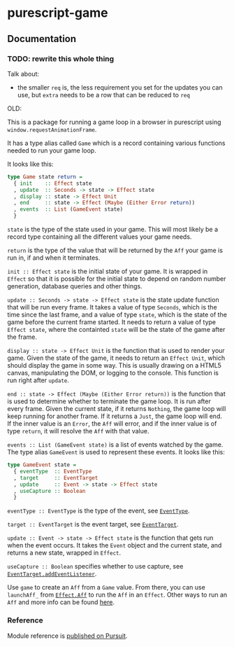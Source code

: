 # purescript-game

## Documentation

### TODO: rewrite this whole thing

Talk about:

- the smaller `req` is, the less requirement you set for the updates you can
  use, but `extra` needs to be a row that can be reduced to `req`

OLD:

This is a package for running a game loop in a browser in purescript using
`window.requestAnimationFrame`.

It has a type alias called `Game` which is a record containing various functions
needed to run your game loop.

It looks like this:

```purescript
type Game state return =
  { init    :: Effect state
  , update  :: Seconds -> state -> Effect state
  , display :: state -> Effect Unit
  , end     :: state -> Effect (Maybe (Either Error return))
  , events  :: List (GameEvent state)
  }
```

`state` is the type of the state used in your game. This will most likely be a
record type containing all the different values your game needs.

`return` is the type of the value that will be returned by the `Aff` your game
is run in, if and when it terminates.

`init :: Effect state` is the initial state of your game. It is wrapped in
`Effect` so that it is possible for the initial state to depend on random
number generation, database queries and other things.

`update :: Seconds -> state -> Effect state` is the state update function that
will be run every frame. It takes a value of type `Seconds`, which is the time
since the last frame, and a value of type `state`, which is the state of the
game before the current frame started. It needs to return a value of type
`Effect state`, where the containted `state` will be the state of the game after
the frame.

`display :: state -> Effect Unit` is the function that is used to render your
game. Given the state of the game, it needs to return an `Effect Unit`, which
should display the game in some way. This is usually drawing on a HTML5 canvas,
manipulating the DOM, or logging to the console. This function is run right
after `update`.

`end :: state -> Effect (Maybe (Either Error return))` is the function that is
used to determine whether to terminate the game loop. It is run after every
frame. Given the current state, if it returns `Nothing`, the game loop will keep
running for another frame. If it returns a `Just`, the game loop will end. If
the inner value is an `Error`, the `Aff` will error, and if the inner value is
of type `return`, it will resolve the `Aff` with that value.

`events :: List (GameEvent state)` is a list of events watched by the game.
The type alias `GameEvent` is used to represent these events. It looks like
this:

```purescript
type GameEvent state =
  { eventType  :: EventType
  , target     :: EventTarget
  , update     :: Event -> state -> Effect state
  , useCapture :: Boolean
  }
```

`eventType :: EventType` is the type of the event, see [`EventType`](https://pursuit.purescript.org/packages/purescript-web-events/2.0.1/docs/Web.Event.Event#t:EventType).

`target :: EventTarget` is the event target, see [`EventTarget`](https://pursuit.purescript.org/packages/purescript-web-events/2.0.1/docs/Web.Event.Internal.Types#t:EventTarget).

`update :: Event -> state -> Effect state` is the function that gets run when
the event occurs. It takes the `Event` object and the current state, and returns
a new state, wrapped in `Effect`.

`useCapture :: Boolean` specifies whether to use capture, see
[`EventTarget.addEventListener`](https://developer.mozilla.org/en-US/docs/Web/API/EventTarget/addEventListener).

Use `game` to create an `Aff` from a `Game` value. From there, you can use
`launchAff_` from [`Effect.Aff`](https://pursuit.purescript.org/packages/purescript-aff/5.1.2/docs/Effect.Aff#v:launchAff_)
to run the `Aff` in an `Effect`. Other ways to run an `Aff` and more info can
be found [here](https://pursuit.purescript.org/packages/purescript-aff/5.1.2).

### Reference

Module reference is [published on Pursuit](http://pursuit.purescript.org/packages/purescript-game).
